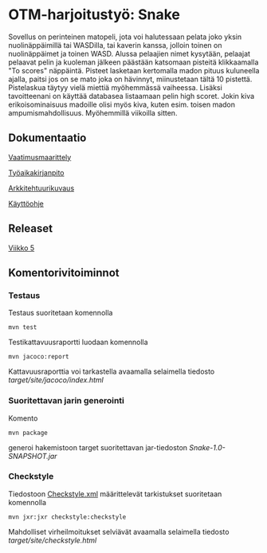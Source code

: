 

# OTM-harjoitustyö: Snake

Sovellus on perinteinen matopeli, jota voi halutessaan pelata joko yksin nuolinäppäimillä tai WASDilla, tai kaverin kanssa, jolloin toinen on nuolinäppäimet ja toinen WASD. Alussa pelaajien nimet kysytään, pelaajat pelaavat pelin ja kuoleman jälkeen päästään katsomaan pisteitä klikkaamalla "To scores" näppäintä. Pisteet lasketaan kertomalla madon pituus kuluneella ajalla, paitsi jos on se mato joka on hävinnyt, miinustetaan tältä 10 pistettä. Pistelaskua täytyy vielä miettiä myöhemmässä vaiheessa. Lisäksi tavoitteenani on käyttää databasea listaamaan pelin high scoret. Jokin kiva erikoisominaisuus madoille olisi myös kiva, kuten esim. toisen madon ampumismahdollisuus. Myöhemmillä viikoilla sitten. 

## Dokumentaatio

[Vaatimusmaarittely](https://github.com/hallssus/omt-harjoitustyo/blob/master/dokumentaatio/vaatimusmaarittely.md)

[Työaikakirjanpito](https://github.com/hallssus/omt-harjoitustyo/blob/master/dokumentaatio/tyoaikakirjanpito.md)

[Arkkitehtuurikuvaus](https://github.com/hallssus/omt-harjoitustyo/blob/master/dokumentaatio/arkkitehtuuri.md)

[Käyttöohje](https://github.com/hallssus/omt-harjoitustyo/blob/master/dokumentaatio/kayttoohje.md)

## Releaset

[Viikko 5](https://github.com/hallssus/omt-harjoitustyo/releases)

## Komentorivitoiminnot

### Testaus

Testaus suoritetaan komennolla

	mvn test

Testikattavuusraportti luodaan komennolla

	mvn jacoco:report

Kattavuusraporttia voi tarkastella avaamalla selaimella tiedosto *target/site/jacoco/index.html*

### Suoritettavan jarin generointi

Komento 

	mvn package

generoi hakemistoon target suoritettavan jar-tiedoston *Snake-1.0-SNAPSHOT.jar*

### Checkstyle

Tiedostoon [Checkstyle.xml](https://github.com/hallssus/omt-harjoitustyo/blob/master/Snake/checkstyle.xml) määrittelevät tarkistukset suoritetaan komennolla

	mvn jxr:jxr checkstyle:checkstyle

Mahdolliset virheilmoitukset selviävät avaamalla selaimella tiedosto *target/site/checkstyle.html*
